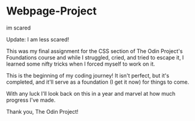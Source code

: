 # Webpage-Project 

im scared

Update: I am less scared!

This was my final assignment for the CSS section of The Odin Project's Foundations course and while I struggled, cried, and tried to escape it, I learned some nifty tricks when I forced myself to work on it. 

This is the beginning of my coding journey! It isn't perfect, but it's completed, and it'll serve as a foundation (I get it now) for things to come.

With any luck I'll look back on this in a year and marvel at how much progress I've made.

Thank you, The Odin Project!